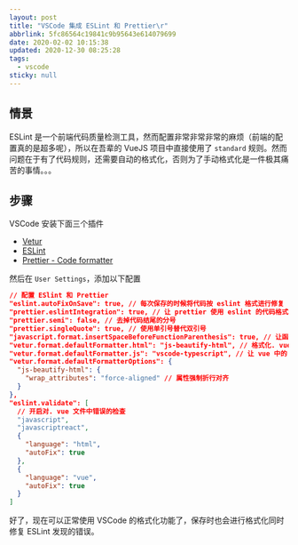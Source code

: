 ```yaml
---
layout: post
title: "VSCode 集成 ESLint 和 Prettier\r"
abbrlink: 5fc86564c19841c9b95643e614079699
date: 2020-02-02 10:15:38
updated: 2020-12-30 08:25:28
tags:
  - vscode
sticky: null
---
```


## 情景

ESLint 是一个前端代码质量检测工具，然而配置非常非常非常的麻烦（前端的配置真的是超多呢），所以在吾辈的 VueJS 项目中直接使用了 `standard` 规则。然而问题在于有了代码规则，还需要自动的格式化，否则为了手动格式化是一件极其痛苦的事情。。。

## 步骤

VSCode 安装下面三个插件

- [Vetur](https://marketplace.visualstudio.com/items?itemName=octref.vetur)
- [ESLint](https://marketplace.visualstudio.com/items?itemName=dbaeumer.vscode-eslint)
- [Prettier - Code formatter](https://marketplace.visualstudio.com/items?itemName=esbenp.prettier-vscode)

然后在 `User Settings`，添加以下配置

```json
// 配置 ESlint 和 Prettier
"eslint.autoFixOnSave": true, // 每次保存的时候将代码按 eslint 格式进行修复
"prettier.eslintIntegration": true, // 让 prettier 使用 eslint 的代码格式进行校验
"prettier.semi": false, // 去掉代码结尾的分号
"prettier.singleQuote": true, // 使用单引号替代双引号
"javascript.format.insertSpaceBeforeFunctionParenthesis": true, // 让函数 (名) 和后面的括号之间加个空格
"vetur.format.defaultFormatter.html": "js-beautify-html", // 格式化. vue 中 html
"vetur.format.defaultFormatter.js": "vscode-typescript", // 让 vue 中的 js 按编辑器自带的 ts 格式进行格式化
"vetur.format.defaultFormatterOptions": {
  "js-beautify-html": {
    "wrap_attributes": "force-aligned" // 属性强制折行对齐
  }
},
"eslint.validate": [
  // 开启对. vue 文件中错误的检查
  "javascript",
  "javascriptreact",
  {
    "language": "html",
    "autoFix": true
  },
  {
    "language": "vue",
    "autoFix": true
  }
]
```

好了，现在可以正常使用 VSCode 的格式化功能了，保存时也会进行格式化同时修复 ESLint 发现的错误。
